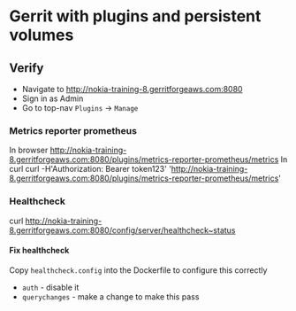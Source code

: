 # Gerrit with plugins and persistent volumes

## Verify

- Navigate to http://nokia-training-8.gerritforgeaws.com:8080
- Sign in as Admin
- Go to top-nav `Plugins` -> `Manage`

### Metrics reporter prometheus

In browser http://nokia-training-8.gerritforgeaws.com:8080/plugins/metrics-reporter-prometheus/metrics
In curl curl -H'Authorization: Bearer token123' 'http://nokia-training-8.gerritforgeaws.com:8080/plugins/metrics-reporter-prometheus/metrics'

### Healthcheck

curl http://nokia-training-8.gerritforgeaws.com:8080/config/server/healthcheck~status

#### Fix healthcheck

Copy `healthcheck.config` into the Dockerfile to configure this correctly

- `auth` - disable it
- `querychanges` - make a change to make this pass